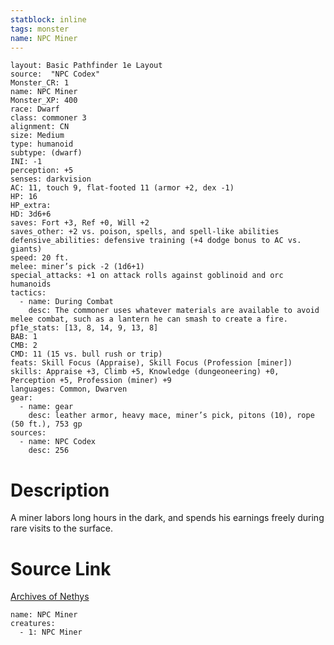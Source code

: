 ```yaml
---
statblock: inline
tags: monster
name: NPC Miner
---
```

```statblock
layout: Basic Pathfinder 1e Layout
source:  "NPC Codex"
Monster_CR: 1
name: NPC Miner
Monster_XP: 400
race: Dwarf
class: commoner 3
alignment: CN
size: Medium
type: humanoid
subtype: (dwarf)
INI: -1
perception: +5
senses: darkvision
AC: 11, touch 9, flat-footed 11 (armor +2, dex -1)
HP: 16
HP_extra: 
HD: 3d6+6
saves: Fort +3, Ref +0, Will +2
saves_other: +2 vs. poison, spells, and spell-like abilities
defensive_abilities: defensive training (+4 dodge bonus to AC vs. giants)
speed: 20 ft.
melee: miner’s pick -2 (1d6+1)
special_attacks: +1 on attack rolls against goblinoid and orc humanoids
tactics:
  - name: During Combat
    desc: The commoner uses whatever materials are available to avoid melee combat, such as a lantern he can smash to create a fire.
pf1e_stats: [13, 8, 14, 9, 13, 8]
BAB: 1
CMB: 2
CMD: 11 (15 vs. bull rush or trip)
feats: Skill Focus (Appraise), Skill Focus (Profession [miner])
skills: Appraise +3, Climb +5, Knowledge (dungeoneering) +0, Perception +5, Profession (miner) +9
languages: Common, Dwarven
gear:
  - name: gear
    desc: leather armor, heavy mace, miner’s pick, pitons (10), rope (50 ft.), 753 gp
sources:
  - name: NPC Codex
    desc: 256
```
# Description
A miner labors long hours in the dark, and spends his earnings freely during rare visits to the surface.
# Source Link
[Archives of Nethys](https://aonprd.com/NPCDisplay.aspx?ItemName=Miner)
```encounter-table
name: NPC Miner
creatures:
  - 1: NPC Miner
```
